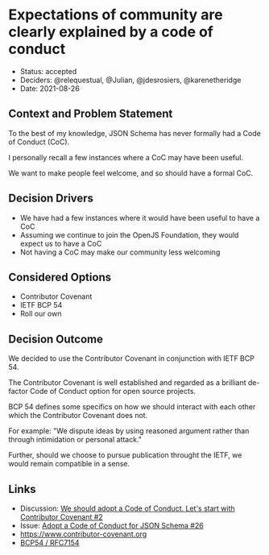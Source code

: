 # Expectations of community are clearly explained by a code of conduct

* Status: accepted
* Deciders: @relequestual, @Julian, @jdesrosiers, @karenetheridge
* Date: 2021-08-26

## Context and Problem Statement

To the best of my knowledge, JSON Schema has never formally had a Code of Conduct (CoC).

I personally recall a few instances where a CoC may have been useful.

We want to make people feel welcome, and so should have a formal CoC.

## Decision Drivers

* We have had a few instances where it would have been useful to have a CoC
* Assuming we continue to join the OpenJS Foundation, they would expect us to have a CoC
* Not having a CoC may make our community less welcoming

## Considered Options

* Contributor Covenant
* IETF BCP 54
* Roll our own

## Decision Outcome

We decided to use the Contributor Covenant in conjunction with IETF BCP 54.

The Contributor Covenant is well established and regarded as a brilliant de-factor Code of Conduct option for open source projects.

BCP 54 defines some specifics on how we should interact with each other which the Contributor Covenant does not.

For example: "We dispute ideas by using reasoned argument rather than through intimidation or personal attack."

Further, should we choose to pursue publication throught the IETF, we would remain compatible in a sense.

## Links

* Discussion: [We should adopt a Code of Conduct. Let's start with Contributor Covenant #2](https://github.com/json-schema-org/community/discussions/2)
* Issue: [Adopt a Code of Conduct for JSON Schema #26](https://github.com/json-schema-org/community/issues/26)
* https://www.contributor-covenant.org
* [BCP54 / RFC7154](https://www.rfc-editor.org/rfc/rfc7154)
